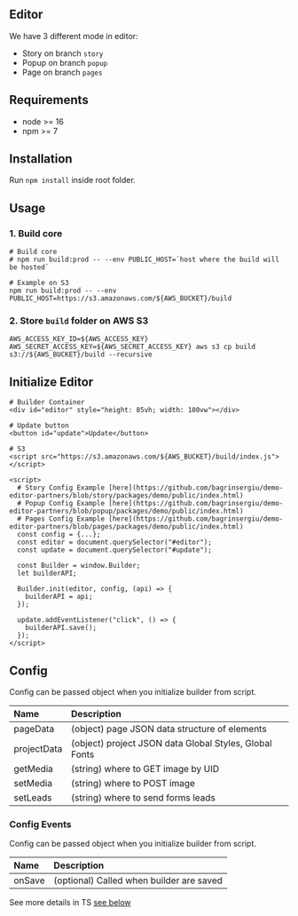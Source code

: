 ## Editor
We have 3 different mode in editor:
- Story on branch `story`
- Popup on branch `popup`
- Page on branch `pages`

## Requirements

- node >= 16
- npm >= 7

## Installation

Run `npm install` inside root folder.

## Usage

### 1. Build core
```shell
# Build core
# npm run build:prod -- --env PUBLIC_HOST=`host where the build will be hosted`

# Example on S3
npm run build:prod -- --env PUBLIC_HOST=https://s3.amazonaws.com/${AWS_BUCKET}/build
```

### 2. Store `build` folder on AWS S3

```shell
AWS_ACCESS_KEY_ID=${AWS_ACCESS_KEY} AWS_SECRET_ACCESS_KEY=${AWS_SECRET_ACCESS_KEY} aws s3 cp build s3://${AWS_BUCKET}/build --recursive
```

## Initialize Editor

```shell
# Builder Container
<div id="editor" style="height: 85vh; width: 100vw"></div>

# Update button
<button id="update">Update</button>

# S3
<script src="https://s3.amazonaws.com/${AWS_BUCKET}/build/index.js"></script>

<script>
  # Story Config Example [here](https://github.com/bagrinsergiu/demo-editor-partners/blob/story/packages/demo/public/index.html)
  # Popup Config Example [here](https://github.com/bagrinsergiu/demo-editor-partners/blob/popup/packages/demo/public/index.html)
  # Pages Config Example [here](https://github.com/bagrinsergiu/demo-editor-partners/blob/pages/packages/demo/public/index.html)
  const config = {...};
  const editor = document.querySelector("#editor");
  const update = document.querySelector("#update");

  const Builder = window.Builder;
  let builderAPI;

  Builder.init(editor, config, (api) => {
    builderAPI = api;
  });

  update.addEventListener("click", () => {
    builderAPI.save();
  });
</script>

```

## Config

Config can be passed object when you initialize builder from script.

| Name        | Description                                            |
|:------------|:-------------------------------------------------------|
| pageData    | (object) page JSON data structure of elements          |
| projectData | (object) project JSON data Global Styles, Global Fonts |
| getMedia    | (string) where to GET image by UID                     |
| setMedia    | (string) where to POST image                           |
| setLeads    | (string) where to send forms leads                     |

### Config Events

Config can be passed object when you initialize builder from script.

| Name          | Description                                            |
|:--------------|:-------------------------------------------------------|
| onSave        | (optional) Called when builder are saved               |

See more details in TS [see below](https://github.com/bagrinsergiu/demo-editor-partners/blob/master/packages/core/src/types/types.ts)
